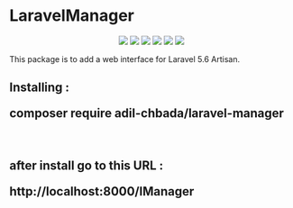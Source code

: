 # LaravelManager
<p align="center"> 
    <img   src="https://poser.pugx.org/adil-chbada/laravel-manager/v/stable">
    <img   src="https://poser.pugx.org/adil-chbada/laravel-manager/v/unstable">
    <img   src="https://poser.pugx.org/adil-chbada/laravel-manager/license"> 
    <img   src="https://poser.pugx.org/adil-chbada/laravel-manager/downloads">
    <img   src="https://poser.pugx.org/adil-chbada/laravel-manager/d/monthly">
    <img   src="https://poser.pugx.org/adil-chbada/laravel-manager/d/daily"> 
</p>
 
 
This package is to add a web interface for Laravel 5.6 Artisan.

<h2>Installing :<p>composer require adil-chbada/laravel-manager</b></h2>
<br>
<h2>after install go to  this  URL :<p> http://localhost:8000/lManager</b></h2>

	
